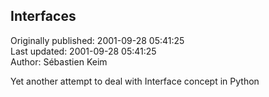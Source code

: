## Interfaces  
Originally published: 2001-09-28 05:41:25  
Last updated: 2001-09-28 05:41:25  
Author: Sébastien Keim  
  
Yet another attempt to deal with Interface concept in Python
